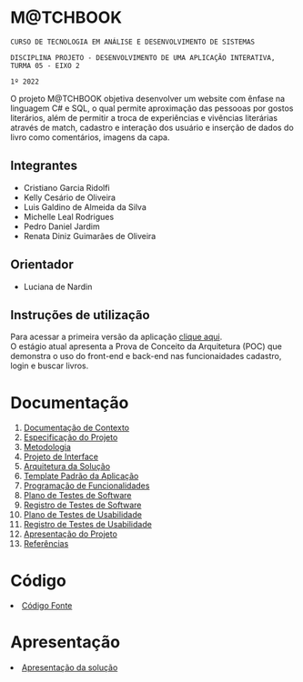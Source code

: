 # M@TCHBOOK

`CURSO DE TECNOLOGIA EM ANÁLISE E DESENVOLVIMENTO DE SISTEMAS`

`DISCIPLINA PROJETO - DESENVOLVIMENTO DE UMA APLICAÇÃO INTERATIVA, TURMA 05 - EIXO 2`

`1º 2022`

O projeto M@TCHBOOK objetiva desenvolver um website com ênfase na linguagem C# e SQL, o qual permite aproximação das pessooas por gostos literários, além de permitir a troca de experiências e vivências literárias através de match, cadastro e interação dos usuário e inserção de dados do livro como comentários, imagens da capa.

## Integrantes

* Cristiano Garcia Ridolfi
* Kelly Cesário de Oliveira
* Luis Galdino de Almeida da Silva
* Michelle Leal Rodrigues
* Pedro Daniel Jardim
* Renata Diniz Guimarães de Oliveira

## Orientador

* Luciana de Nardin

## Instruções de utilização

Para acessar a primeira versão da aplicação <a href= "https://icei-puc-minas-pmv-ads.github.io/pmv-ads-2022-1-e2-proj-int-t5-grupo_3_tinder_literario/src/frontend/inicial/homepage.html ">clique aqui</a>.<br> 
O estágio atual apresenta a Prova de Conceito da Arquitetura (POC) que demonstra o uso do front-end e back-end nas funcionaidades cadastro, login e buscar livros.

# Documentação

<ol>
<li><a href="docs/01-Documentação de Contexto.md"> Documentação de Contexto</a></li>
<li><a href="docs/02-Especificação do Projeto.md"> Especificação do Projeto</a></li>
<li><a href="docs/03-Metodologia.md"> Metodologia</a></li>
<li><a href="docs/04-Projeto de Interface.md"> Projeto de Interface</a></li>
<li><a href="docs/05-Arquitetura da Solução.md"> Arquitetura da Solução</a></li>
<li><a href="docs/06-Template Padrão da Aplicação.md"> Template Padrão da Aplicação</a></li>
<li><a href="docs/07-Programação de Funcionalidades.md"> Programação de Funcionalidades</a></li>
<li><a href="docs/08-Plano de Testes de Software.md"> Plano de Testes de Software</a></li>
<li><a href="docs/09-Registro de Testes de Software.md"> Registro de Testes de Software</a></li>
<li><a href="docs/10-Plano de Testes de Usabilidade.md"> Plano de Testes de Usabilidade</a></li>
<li><a href="docs/11-Registro de Testes de Usabilidade.md"> Registro de Testes de Usabilidade</a></li>
<li><a href="docs/12-Apresentação do Projeto.md"> Apresentação do Projeto</a></li>
<li><a href="docs/13-Referências.md"> Referências</a></li>
</ol>

# Código

<li><a href="src/README.md"> Código Fonte</a></li>

# Apresentação

<li><a href="presentation/README.md"> Apresentação da solução</a></li>
